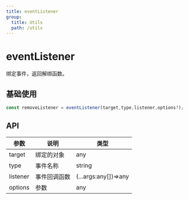 ```yaml
---
title: eventListener
group:
  title: Utils
  path: /utils
---
```


# eventListener

绑定事件，返回解绑函数。

## 基础使用

```javascript
const removeListener = eventListener(target,type,listener,options?);
```

## API

| 参数     | 说明         | 类型                 |
| -------- | ------------ | -------------------- |
| target   | 绑定的对象   | any                  |
| type     | 事件名称     | string               |
| listener | 事件回调函数 | (...args:any[])=>any |
| options  | 参数         | any                  |

